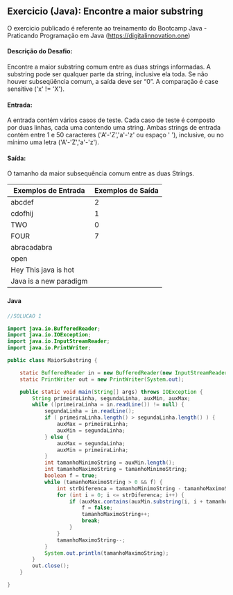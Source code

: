 ## Exercicio (Java):  Encontre a maior substring

O exercicio publicado é referente ao treinamento do Bootcamp Java - Praticando Programação em Java 
(https://digitalinnovation.one)


#### Descrição do Desafio:

Encontre a maior substring comum entre as duas strings informadas. A substring pode ser qualquer parte da string, inclusive ela toda. Se não houver subseqüência comum, a saída deve ser “0”. A comparação é case sensitive ('x' != 'X').

#### Entrada: 

A entrada contém vários casos de teste. Cada caso de teste é composto por duas linhas, cada uma contendo uma string. Ambas strings de entrada contém entre 1 e 50 caracteres ('A'-'Z','a'-'z' ou espaço ' '), inclusive, ou no mínimo uma letra ('A'-'Z','a'-'z').

#### Saída: 

O tamanho da maior subsequência comum entre as duas Strings.

Exemplos de Entrada  | Exemplos de Saída
------------- | -------------
abcdef | 2
cdofhij | 1
TWO | 0
FOUR | 7
abracadabra | 
open | 
Hey This java is hot | 
Java is a new paradigm | 


#### Java　

```java
//SOLUCAO 1

import java.io.BufferedReader;
import java.io.IOException;
import java.io.InputStreamReader;
import java.io.PrintWriter;

public class MaiorSubstring {

    static BufferedReader in = new BufferedReader(new InputStreamReader(System.in));
    static PrintWriter out = new PrintWriter(System.out);

    public static void main(String[] args) throws IOException {
        String primeiraLinha, segundaLinha, auxMin, auxMax;
        while ((primeiraLinha = in.readLine()) != null) {
            segundaLinha = in.readLine();
            if ( primeiraLinha.length() > segundaLinha.length() ) {  
                auxMax = primeiraLinha;
                auxMin = segundaLinha;
            } else {
                auxMax = segundaLinha;
                auxMin = primeiraLinha;
            }
            int tamanhoMinimoString = auxMin.length();
            int tamanhoMaximoString = tamanhoMinimoString;
            boolean f = true;
            while (tamanhoMaximoString > 0 && f) {
                int strDiferenca = tamanhoMinimoString - tamanhoMaximoString;
                for (int i = 0; i <= strDiferenca; i++) {
                    if (auxMax.contains(auxMin.substring(i, i + tamanhoMaximoString))) {
                        f = false;
                        tamanhoMaximoString++;
                        break;
                    }
                }
                tamanhoMaximoString--;
            }
            System.out.println(tamanhoMaximoString);
        }
        out.close();
    }

}
```

